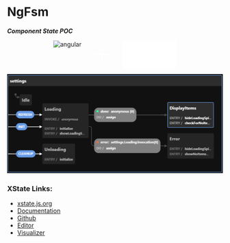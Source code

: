 # NgFsm

**_Component State POC_**

<div style="display:flex;justify-content: center;align-content: center">
    <img alt="angular" src="https://angular.io/assets/images/logos/angular/logo-nav@2x.png" height="64">
    <svg width="32" height="32" style="margin: 16px 32px;">
        <path d="M16 0 L16 32 M0 16 L32 16" fill="transparent" stroke="#fff" stroke-width="3" />
    </svg>
    <img alt="xstate" src="https://raw.githubusercontent.com/statelyai/public-assets/main/logos/xstate-logo-white-nobg.svg" height="64">
</div>


![State Chart](./src/assets/images/machine-diag.png)

### XState Links:
- [xstate.js.org](https://xstate.js.org/)
- [Documentation](https://xstate.js.org/docs)
- [Github](https://github.com/statelyai/xstate)
- [Editor](https://stately.ai/editor)
- [Visualizer](https://stately.ai/viz)
